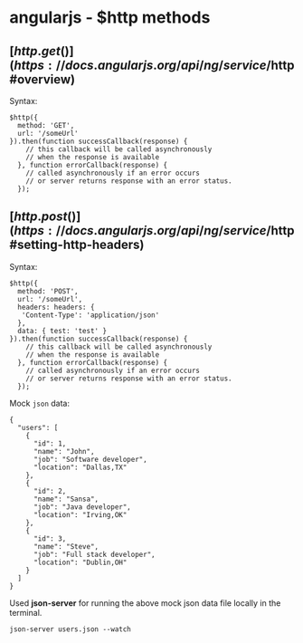 # angularjs - $http methods

## [$http.get()](https://docs.angularjs.org/api/ng/service/$http#overview)
Syntax: 
```
$http({
  method: 'GET',
  url: '/someUrl'
}).then(function successCallback(response) {
    // this callback will be called asynchronously
    // when the response is available
  }, function errorCallback(response) {
    // called asynchronously if an error occurs
    // or server returns response with an error status.
  });
```

## [$http.post()](https://docs.angularjs.org/api/ng/service/$http#setting-http-headers)
Syntax: 
```
$http({
  method: 'POST',
  url: '/someUrl',
  headers: headers: {
   'Content-Type': 'application/json'
  },
  data: { test: 'test' }
}).then(function successCallback(response) {
    // this callback will be called asynchronously
    // when the response is available
  }, function errorCallback(response) {
    // called asynchronously if an error occurs
    // or server returns response with an error status.
  });
```
Mock `json` data: 

```
{
  "users": [
    {
      "id": 1,
      "name": "John",
      "job": "Software developer",
      "location": "Dallas,TX"
    },
    {
      "id": 2,
      "name": "Sansa",
      "job": "Java developer",
      "location": "Irving,OK"
    },
    {
      "id": 3,
      "name": "Steve",
      "job": "Full stack developer",
      "location": "Dublin,OH"
    }
  ]
}
```

Used **json-server** for running the above mock json data file locally in the terminal. 

`json-server users.json --watch`
